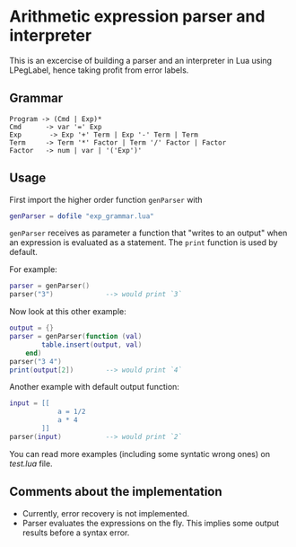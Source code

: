 # Arithmetic expression parser and interpreter

This is an excercise of building a parser and an interpreter in Lua using LPegLabel, hence taking profit from error labels.

## Grammar
```
Program -> (Cmd | Exp)*
Cmd      -> var '=' Exp
Exp       -> Exp '+' Term | Exp '-' Term | Term
Term     -> Term '*' Factor | Term '/' Factor | Factor
Factor   -> num | var | '('Exp')'
```

## Usage
First import the higher order function `genParser` with
```lua
genParser = dofile "exp_grammar.lua"
```

`genParser` receives as parameter a function that "writes to an output" when an expression is evaluated as a statement. The `print` function is used by default.

For example:
```lua
parser = genParser()
parser("3")             --> would print `3`
```
Now look at this other example:
```lua
output = {}
parser = genParser(function (val) 
        table.insert(output, val) 
    end)
parser("3 4")
print(output[2])        --> would print `4`
```
Another example with default output function:
```lua
input = [[
            a = 1/2
            a * 4
        ]]
parser(input)           --> would print `2`
```

You can read more examples (including some syntatic wrong ones) on _test.lua_ file.

## Comments about the implementation
- Currently, error recovery is not implemented.
- Parser evaluates the expressions on the fly. This implies some output results before a syntax error.